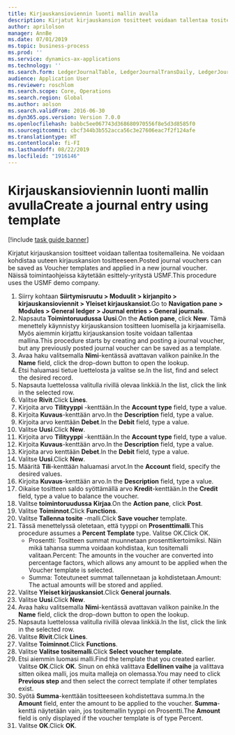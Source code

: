 ```yaml
---
title: Kirjauskansioviennin luonti mallin avulla
description: Kirjatut kirjauskansion tositteet voidaan tallentaa tositemalleina. Ne voidaan kohdistaa uuteen kirjauskansion tositteeseen.
author: aprilolson
manager: AnnBe
ms.date: 07/01/2019
ms.topic: business-process
ms.prod: ''
ms.service: dynamics-ax-applications
ms.technology: ''
ms.search.form: LedgerJournalTable, LedgerJournalTransDaily, LedgerJournalTransVoucherTemplate
audience: Application User
ms.reviewer: roschlom
ms.search.scope: Core, Operations
ms.search.region: Global
ms.author: aolson
ms.search.validFrom: 2016-06-30
ms.dyn365.ops.version: Version 7.0.0
ms.openlocfilehash: babbc5ee067743d368680970556f8e5d3d8585f0
ms.sourcegitcommit: cbcf344b3b552acca56c3e27606eac7f2f124afe
ms.translationtype: HT
ms.contentlocale: fi-FI
ms.lasthandoff: 08/22/2019
ms.locfileid: "1916146"
---
```

# <a name="create-a-journal-entry-using-template"></a><span data-ttu-id="2a41c-103">Kirjauskansioviennin luonti mallin avulla</span><span class="sxs-lookup"><span data-stu-id="2a41c-103">Create a journal entry using template</span></span>

[!include [task guide banner](../../includes/task-guide-banner.md)]

<span data-ttu-id="2a41c-104">Kirjatut kirjauskansion tositteet voidaan tallentaa tositemalleina. Ne voidaan kohdistaa uuteen kirjauskansion tositteeseen.</span><span class="sxs-lookup"><span data-stu-id="2a41c-104">Posted journal vouchers can be saved as Voucher templates and applied in a new journal voucher.</span></span> <span data-ttu-id="2a41c-105">Näissä toimintaohjeissa käytetään esittely-yritystä USMF.</span><span class="sxs-lookup"><span data-stu-id="2a41c-105">This procedure uses the USMF demo company.</span></span>

1. <span data-ttu-id="2a41c-106">Siirry kohtaan **Siirtymisruutu > Moduulit > kirjanpito > kirjauskansioviennit > Yleiset kirjauskansiot**.</span><span class="sxs-lookup"><span data-stu-id="2a41c-106">Go to **Navigation pane > Modules > General ledger > Journal entries > General journals**.</span></span>
2. <span data-ttu-id="2a41c-107">Napsauta **Toimintoruudussa** **Uusi**.</span><span class="sxs-lookup"><span data-stu-id="2a41c-107">On the **Action pane**, click **New**.</span></span> <span data-ttu-id="2a41c-108">Tämä menettely käynnistyy kirjauskansion tositteen luomisella ja kirjaamisella. Myös aiemmin kirjattu kirjauskansion tosite voidaan tallentaa mallina.</span><span class="sxs-lookup"><span data-stu-id="2a41c-108">This procedure starts by creating and posting a journal voucher, but any previously posted journal voucher can be saved as a template.</span></span>  
3. <span data-ttu-id="2a41c-109">Avaa haku valitsemalla **Nimi**-kentässä avattavan valikon painike.</span><span class="sxs-lookup"><span data-stu-id="2a41c-109">In the **Name** field, click the drop-down button to open the lookup.</span></span>
4. <span data-ttu-id="2a41c-110">Etsi haluamasi tietue luettelosta ja valitse se.</span><span class="sxs-lookup"><span data-stu-id="2a41c-110">In the list, find and select the desired record.</span></span>
5. <span data-ttu-id="2a41c-111">Napsauta luettelossa valitulla rivillä olevaa linkkiä.</span><span class="sxs-lookup"><span data-stu-id="2a41c-111">In the list, click the link in the selected row.</span></span>
6. <span data-ttu-id="2a41c-112">Valitse **Rivit**.</span><span class="sxs-lookup"><span data-stu-id="2a41c-112">Click **Lines**.</span></span>
7. <span data-ttu-id="2a41c-113">Kirjoita arvo **Tilityyppi** -kenttään.</span><span class="sxs-lookup"><span data-stu-id="2a41c-113">In the **Account type** field, type a value.</span></span>
8. <span data-ttu-id="2a41c-114">Kirjoita **Kuvaus**-kenttään arvo.</span><span class="sxs-lookup"><span data-stu-id="2a41c-114">In the **Description** field, type a value.</span></span>
9. <span data-ttu-id="2a41c-115">Kirjoita arvo kenttään **Debet**.</span><span class="sxs-lookup"><span data-stu-id="2a41c-115">In the **Debit** field, type a value.</span></span>
10. <span data-ttu-id="2a41c-116">Valitse **Uusi**.</span><span class="sxs-lookup"><span data-stu-id="2a41c-116">Click **New**.</span></span>
11. <span data-ttu-id="2a41c-117">Kirjoita arvo **Tilityyppi** -kenttään.</span><span class="sxs-lookup"><span data-stu-id="2a41c-117">In the **Account type** field, type a value.</span></span>
12. <span data-ttu-id="2a41c-118">Kirjoita **Kuvaus**-kenttään arvo.</span><span class="sxs-lookup"><span data-stu-id="2a41c-118">In the **Description** field, type a value.</span></span>
13. <span data-ttu-id="2a41c-119">Kirjoita arvo kenttään **Debet**.</span><span class="sxs-lookup"><span data-stu-id="2a41c-119">In the **Debit** field, type a value.</span></span>
14. <span data-ttu-id="2a41c-120">Valitse **Uusi**.</span><span class="sxs-lookup"><span data-stu-id="2a41c-120">Click **New**.</span></span>
14. <span data-ttu-id="2a41c-121">Määritä **Tili**-kenttään haluamasi arvot.</span><span class="sxs-lookup"><span data-stu-id="2a41c-121">In the **Account** field, specify the desired values.</span></span>
15. <span data-ttu-id="2a41c-122">Kirjoita **Kuvaus**-kenttään arvo.</span><span class="sxs-lookup"><span data-stu-id="2a41c-122">In the **Description** field, type a value.</span></span>
16. <span data-ttu-id="2a41c-123">Oikaise tositteen saldo syöttämällä arvo **Kredit**-kenttään.</span><span class="sxs-lookup"><span data-stu-id="2a41c-123">In the **Credit** field, type a value to balance the voucher.</span></span>
17. <span data-ttu-id="2a41c-124">Valitse **toimintoruudussa** **Kirjaa**.</span><span class="sxs-lookup"><span data-stu-id="2a41c-124">On the **Action pane**, click **Post**.</span></span>
18. <span data-ttu-id="2a41c-125">Valitse **Toiminnot**.</span><span class="sxs-lookup"><span data-stu-id="2a41c-125">Click **Functions**.</span></span>
19. <span data-ttu-id="2a41c-126">Valitse **Tallenna tosite** -malli.</span><span class="sxs-lookup"><span data-stu-id="2a41c-126">Click **Save voucher** template.</span></span>
20. <span data-ttu-id="2a41c-127">Tässä menettelyssä oletetaan, että tyyppi on **Prosenttimalli**.</span><span class="sxs-lookup"><span data-stu-id="2a41c-127">This procedure assumes a **Percent Template** type.</span></span> <span data-ttu-id="2a41c-128">Valitse OK.</span><span class="sxs-lookup"><span data-stu-id="2a41c-128">Click OK.</span></span>
    - <span data-ttu-id="2a41c-129">Prosentti: Tositteen summat muunnetaan prosenttikertoimiksi. Näin mikä tahansa summa voidaan kohdistaa, kun tositemalli valitaan.</span><span class="sxs-lookup"><span data-stu-id="2a41c-129">Percent: The amounts in the voucher are converted into percentage factors, which allows any amount to be applied when the Voucher template is selected.</span></span>
    - <span data-ttu-id="2a41c-130">Summa: Toteutuneet summat tallennetaan ja kohdistetaan.</span><span class="sxs-lookup"><span data-stu-id="2a41c-130">Amount: The actual amounts will be stored and applied.</span></span>  
21. <span data-ttu-id="2a41c-131">Valitse **Yleiset kirjauskansiot**.</span><span class="sxs-lookup"><span data-stu-id="2a41c-131">Click **General journals**.</span></span>
22. <span data-ttu-id="2a41c-132">Valitse **Uusi**.</span><span class="sxs-lookup"><span data-stu-id="2a41c-132">Click **New**.</span></span>
23. <span data-ttu-id="2a41c-133">Avaa haku valitsemalla **Nimi**-kentässä avattavan valikon painike.</span><span class="sxs-lookup"><span data-stu-id="2a41c-133">In the **Name** field, click the drop-down button to open the lookup.</span></span>
24. <span data-ttu-id="2a41c-134">Napsauta luettelossa valitulla rivillä olevaa linkkiä.</span><span class="sxs-lookup"><span data-stu-id="2a41c-134">In the list, click the link in the selected row.</span></span>
25. <span data-ttu-id="2a41c-135">Valitse **Rivit**.</span><span class="sxs-lookup"><span data-stu-id="2a41c-135">Click **Lines**.</span></span>
26. <span data-ttu-id="2a41c-136">Valitse **Toiminnot**.</span><span class="sxs-lookup"><span data-stu-id="2a41c-136">Click **Functions**.</span></span>
27. <span data-ttu-id="2a41c-137">Valitse **Valitse tositemalli**.</span><span class="sxs-lookup"><span data-stu-id="2a41c-137">Click **Select voucher template**.</span></span>
28. <span data-ttu-id="2a41c-138">Etsi aiemmin luomasi malli.</span><span class="sxs-lookup"><span data-stu-id="2a41c-138">Find the template that you created earlier.</span></span> <span data-ttu-id="2a41c-139">Valitse **OK**.</span><span class="sxs-lookup"><span data-stu-id="2a41c-139">Click **OK**.</span></span> <span data-ttu-id="2a41c-140">Sinun on ehkä valittava **Edellinen vaihe** ja valittava sitten oikea malli, jos muita malleja on olemassa.</span><span class="sxs-lookup"><span data-stu-id="2a41c-140">You may need to click **Previous step** and then select the correct template if other templates exist.</span></span>  
29. <span data-ttu-id="2a41c-141">Syötä **Summa**-kenttään tositteeseen kohdistettava summa.</span><span class="sxs-lookup"><span data-stu-id="2a41c-141">In the **Amount** field, enter the amount to be applied to the voucher.</span></span> <span data-ttu-id="2a41c-142">**Summa**-kenttä näytetään vain, jos tositemallin tyyppi on Prosentti.</span><span class="sxs-lookup"><span data-stu-id="2a41c-142">The **Amount** field is only displayed if the voucher template is of type Percent.</span></span>  
30. <span data-ttu-id="2a41c-143">Valitse **OK**.</span><span class="sxs-lookup"><span data-stu-id="2a41c-143">Click **OK**.</span></span>

